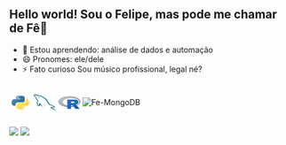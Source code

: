 ## Hello world! Sou o Felipe, mas pode me chamar de Fê👋


- 🌱 Estou aprendendo: análise de dados e automação
- 😄 Pronomes: ele/dele
- ⚡ Fato curioso Sou músico profissional, legal né?
<div style="display: inline_block"><br>
  <img align="center" alt="Fe-Python" height="30" width="40" src="https://raw.githubusercontent.com/devicons/devicon/master/icons/python/python-original.svg">
  <img align="center" alt="Fe-SQL" height="30" width="40" src="https://raw.githubusercontent.com/devicons/devicon/master/icons/mysql/mysql-original.svg">
  <img align="center" alt="Fe-R" height="30" width="40" src="https://raw.githubusercontent.com/devicons/devicon/master/icons/r/r-original.svg">
  <img align="center" alt="Fe-MongoDB" height="30" width="40" src="https://cdn.jsdelivr.net/gh/devicons/devicon@latest/icons/mongodb/mongodb-original-wordmark.svg">

</div>

##

<div> 
  <a href="https://www.linkedin.com/in/felipe-lima-78708b2a6/" target="_blank"><img src="https://img.shields.io/badge/-LinkedIn-%230077B5?style=for-the-badge&logo=linkedin&logoColor=white" target="_blank"></a> 
  <a href = "https://mail.google.com/mail/u/0/?fs=1&tf=cm&source=mailto&to=felipelimabandeira@gmail.com"><img src="https://img.shields.io/badge/-Gmail-%23333?style=for-the-badge&logo=gmail&logoColor=white" target="_blank"></a> 
</div>
